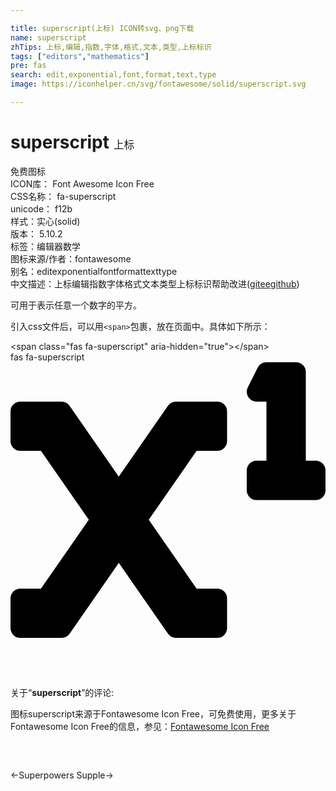 ```yaml
---

title: superscript(上标) ICON转svg、png下载
name: superscript
zhTips: 上标,编辑,指数,字体,格式,文本,类型,上标标识
tags: ["editors","mathematics"]
pre: fas
search: edit,exponential,font,format,text,type
image: https://iconhelper.cn/svg/fontawesome/solid/superscript.svg

---
```


# superscript  <small style="font-size: 60%;font-weight: 100">上标</small>


<div class="detail-page">
<p>
<span><span class="badge-success badge">免费图标</span> </span>
<br/>
<span>
ICON库：
<span class="badge-secondary badge">Font Awesome Icon Free</span> 
</span>
<br/>
<span>
CSS名称：
<span class="badge-secondary badge">fa-superscript</span> 
</span>
<br/>
<span>
unicode：
<span class="badge-secondary badge">f12b</span> 
<copy-btn content='f12b' btn-title=""></copy-btn>
<copy-btn :content='String.fromCodePoint(parseInt("f12b", 16))' btn-title="复制U"></copy-btn>
</span><br/><span>样式：<span class="badge-light badge">实心(solid)</span></span>
<br/>
<span>
版本：
<span class="badge-secondary badge">5.10.2</span> 
</span><br/><span>标签：<span class="badge-light badge"><router-link to="/tags/editors.html">编辑器</router-link></span><span class="badge-light badge"><router-link to="/tags/mathematics.html">数学</router-link></span></span>
<br/>
<span>图标来源/作者：<span class="badge-light badge">fontawesome</span></span> 
<br/>
<span>别名：<span class="badge-light badge">edit</span><span class="badge-light badge">exponential</span><span class="badge-light badge">font</span><span class="badge-light badge">format</span><span class="badge-light badge">text</span><span class="badge-light badge">type</span></span><br/><span class="zh-detail">中文描述：<span class="badge-primary badge">上标</span><span class="badge-primary badge">编辑</span><span class="badge-primary badge">指数</span><span class="badge-primary badge">字体</span><span class="badge-primary badge">格式</span><span class="badge-primary badge">文本</span><span class="badge-primary badge">类型</span><span class="badge-primary badge">上标标识</span><span class="help-link"><span>帮助改进</span>(<a href="https://gitee.com/liuwave/icon-helper/edit/master/json/fontawesome/solid/superscript.json" target="_blank" rel="noopener noreferrer">gitee</a><a href="https://github.com/liuwave/icon-helper/edit/master/json/fontawesome/solid/superscript.json" target="_blank" rel="noopener noreferrer">github</a></span>)</span><br/>
</p>
</div><div class="description description alert alert-light">可用于表示任意一个数字的平方。</div>
<div class="alert alert-dark">
  <i class="fas fa-superscript fa-xs"></i>
  <i class="fas fa-superscript fa-sm"></i>
  <i class="fas fa-superscript fa-lg"></i>
  <i class="fas fa-superscript fa-2x"></i>
  <i class="fas fa-superscript fa-3x"></i>
  <i class="fas fa-superscript fa-5x"></i>
  <i class="fas fa-superscript fa-7x"></i>
</div>
<div>
  <p>引入css文件后，可以用<code>&lt;span&gt;</code>包裹，放在页面中。具体如下所示：    
  </p>
  <div class="alert alert-primary" style="font-size: 14px">
    &lt;span class="fas fa-superscript" aria-hidden="true"&gt;&lt;/span&gt;
    <copy-btn content='<span class="fas fa-superscript" aria-hidden="true"></span>'></copy-btn>
  </div>
  <div class="alert alert-secondary">
    <i class="fas fa-superscript"
    style="font-size: 24px"
    aria-hidden="true"></i> fas fa-superscript
    <copy-btn content="fas fa-superscript" btn-title="复制图标名称"></copy-btn>
  </div>
</div>
<div id="svg" class="svg-wrap">
<svg xmlns="http://www.w3.org/2000/svg" viewBox="0 0 512 512"><path d="M496 160h-16V16a16 16 0 0 0-16-16h-48a16 16 0 0 0-14.29 8.83l-16 32A16 16 0 0 0 400 64h16v96h-16a16 16 0 0 0-16 16v32a16 16 0 0 0 16 16h96a16 16 0 0 0 16-16v-32a16 16 0 0 0-16-16zM336 64h-67a16 16 0 0 0-13.14 6.87l-79.9 115-79.9-115A16 16 0 0 0 83 64H16A16 16 0 0 0 0 80v48a16 16 0 0 0 16 16h33.48l77.81 112-77.81 112H16a16 16 0 0 0-16 16v48a16 16 0 0 0 16 16h67a16 16 0 0 0 13.14-6.87l79.9-115 79.9 115A16 16 0 0 0 269 448h67a16 16 0 0 0 16-16v-48a16 16 0 0 0-16-16h-33.48l-77.81-112 77.81-112H336a16 16 0 0 0 16-16V80a16 16 0 0 0-16-16z"/></svg>
</div>
<detail full-name='fa-superscript'></detail>
<div class="icon-detail__container">
<p>关于“<b>superscript</b>”的评论:</p>
</div>
<Vssue title="关于“superscript”的评论" />    
<div><p>图标superscript来源于Fontawesome Icon Free，可免费使用，更多关于  Fontawesome Icon Free的信息，参见：<a target="_blank" href="https://iconhelper.cn/fontawesome.html">Fontawesome Icon Free</a>
</p></div>

<div style="padding:2rem 0 " class="page-nav"><p class="inner"><span class="prev">←<router-link to="/icon/brands/superpowers.html">Superpowers</router-link></span> <span class="next"><router-link to="/icon/brands/supple.html">Supple</router-link>→</span></p></div>
